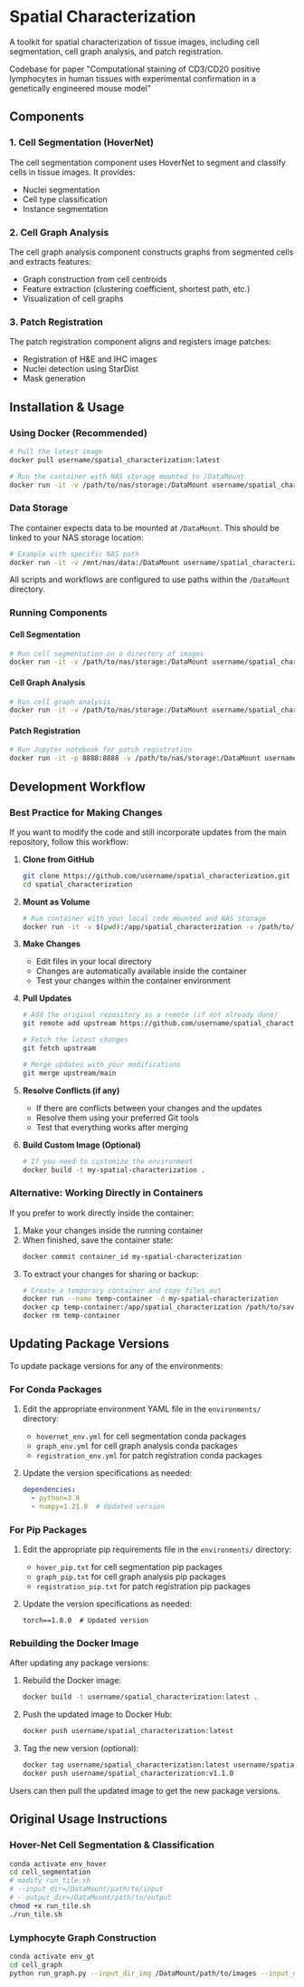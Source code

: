 # Spatial Characterization

A toolkit for spatial characterization of tissue images, including cell segmentation, cell graph analysis, and patch registration.

Codebase for paper "Computational staining of CD3/CD20 positive lymphocytes in human tissues with experimental confirmation in a genetically engineered mouse model"

## Components

### 1. Cell Segmentation (HoverNet)

The cell segmentation component uses HoverNet to segment and classify cells in tissue images. It provides:

- Nuclei segmentation
- Cell type classification
- Instance segmentation

### 2. Cell Graph Analysis

The cell graph analysis component constructs graphs from segmented cells and extracts features:

- Graph construction from cell centroids
- Feature extraction (clustering coefficient, shortest path, etc.)
- Visualization of cell graphs

### 3. Patch Registration

The patch registration component aligns and registers image patches:

- Registration of H&E and IHC images
- Nuclei detection using StarDist
- Mask generation

## Installation & Usage

### Using Docker (Recommended)

```bash
# Pull the latest image
docker pull username/spatial_characterization:latest

# Run the container with NAS storage mounted to /DataMount
docker run -it -v /path/to/nas/storage:/DataMount username/spatial_characterization:latest
```

### Data Storage

The container expects data to be mounted at `/DataMount`. This should be linked to your NAS storage location:

```bash
# Example with specific NAS path
docker run -it -v /mnt/nas/data:/DataMount username/spatial_characterization:latest
```

All scripts and workflows are configured to use paths within the `/DataMount` directory.

### Running Components

#### Cell Segmentation

```bash
# Run cell segmentation on a directory of images
docker run -it -v /path/to/nas/storage:/DataMount username/spatial_characterization:latest hover-env python /app/spatial_characterization/cell_segmentation/run_tile.py --input_dir=/DataMount/input --output_dir=/DataMount/output
```

#### Cell Graph Analysis

```bash
# Run cell graph analysis
docker run -it -v /path/to/nas/storage:/DataMount username/spatial_characterization:latest gt-env python /app/spatial_characterization/cell_graph/run_graph.py --input_dir_img=/DataMount/images --input_dir_mat=/DataMount/segmentation --output_dir=/DataMount/graphs
```

#### Patch Registration

```bash
# Run Jupyter notebook for patch registration
docker run -it -p 8888:8888 -v /path/to/nas/storage:/DataMount username/spatial_characterization:latest reg-env jupyter notebook --ip=0.0.0.0 --port=8888 --no-browser --allow-root
```

## Development Workflow

### Best Practice for Making Changes

If you want to modify the code and still incorporate updates from the main repository, follow this workflow:

1. **Clone from GitHub**
   ```bash
   git clone https://github.com/username/spatial_characterization.git
   cd spatial_characterization
   ```

2. **Mount as Volume**
   ```bash
   # Run container with your local code mounted and NAS storage
   docker run -it -v $(pwd):/app/spatial_characterization -v /path/to/nas/storage:/DataMount username/spatial_characterization:latest
   ```

3. **Make Changes**
   - Edit files in your local directory
   - Changes are automatically available inside the container
   - Test your changes within the container environment

4. **Pull Updates**
   ```bash
   # Add the original repository as a remote (if not already done)
   git remote add upstream https://github.com/username/spatial_characterization.git
   
   # Fetch the latest changes
   git fetch upstream
   
   # Merge updates with your modifications
   git merge upstream/main
   ```

5. **Resolve Conflicts (if any)**
   - If there are conflicts between your changes and the updates
   - Resolve them using your preferred Git tools
   - Test that everything works after merging

6. **Build Custom Image (Optional)**
   ```bash
   # If you need to customize the environment
   docker build -t my-spatial-characterization .
   ```

### Alternative: Working Directly in Containers

If you prefer to work directly inside the container:

1. Make your changes inside the running container
2. When finished, save the container state:
   ```bash
   docker commit container_id my-spatial-characterization
   ```
3. To extract your changes for sharing or backup:
   ```bash
   # Create a temporary container and copy files out
   docker run --name temp-container -d my-spatial-characterization
   docker cp temp-container:/app/spatial_characterization /path/to/save/changes
   docker rm temp-container
   ```

## Updating Package Versions

To update package versions for any of the environments:

### For Conda Packages

1. Edit the appropriate environment YAML file in the `environments/` directory:
   - `hovernet_env.yml` for cell segmentation conda packages
   - `graph_env.yml` for cell graph analysis conda packages
   - `registration_env.yml` for patch registration conda packages

2. Update the version specifications as needed:
   ```yaml
   dependencies:
     - python=3.8
     - numpy=1.21.0  # Updated version
   ```

### For Pip Packages

1. Edit the appropriate pip requirements file in the `environments/` directory:
   - `hover_pip.txt` for cell segmentation pip packages
   - `graph_pip.txt` for cell graph analysis pip packages
   - `registration_pip.txt` for patch registration pip packages

2. Update the version specifications as needed:
   ```
   torch==1.8.0  # Updated version
   ```

### Rebuilding the Docker Image

After updating any package versions:

1. Rebuild the Docker image:
   ```bash
   docker build -t username/spatial_characterization:latest .
   ```

2. Push the updated image to Docker Hub:
   ```bash
   docker push username/spatial_characterization:latest
   ```

3. Tag the new version (optional):
   ```bash
   docker tag username/spatial_characterization:latest username/spatial_characterization:v1.1.0
   docker push username/spatial_characterization:v1.1.0
   ```

Users can then pull the updated image to get the new package versions.

## Original Usage Instructions

### Hover-Net Cell Segmentation & Classification
```bash
conda activate env_hover
cd cell_segmentation
# modify run_tile.sh
# --input_dir=/DataMount/path/to/input
# --output_dir=/DataMount/path/to/output
chmod +x run_tile.sh
./run_tile.sh
```

### Lymphocyte Graph Construction 
```bash
conda activate env_gt
cd cell_graph
python run_graph.py --input_dir_img /DataMount/path/to/images --input_dir_mat /DataMount/path/to/segmentation --output_dir /DataMount/path/to/output
```
